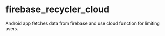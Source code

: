 # firebase_recycler_cloud
Android app fetches data from firebase and use cloud function for limiting users.
